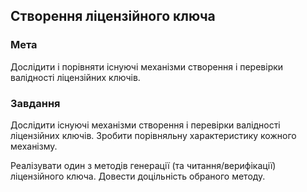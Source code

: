 ## Створення ліцензійного ключа

### Мета
Дослідити і порівняти існуючі механізми створення і перевірки валідності ліцензійних ключів.

### Завдання

Дослідити існуючі механізми створення і перевірки валідності ліцензійних ключів. Зробити порівняльну характеристику кожного механізму. 

Реалізувати один з методів генерації (та читання/верифікації) ліцензійного ключа. Довести доцільність обраного методу.
